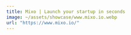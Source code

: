 ```yaml
---
title: Mixo | Launch your startup in seconds
image: ~/assets/showcase/www.mixo.io.webp
url: "https://www.mixo.io/"
---
```

